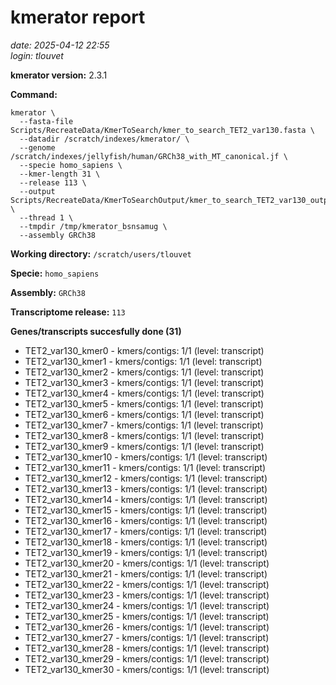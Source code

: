 # kmerator report
*date: 2025-04-12 22:55*  
*login: tlouvet*

**kmerator version:** 2.3.1

**Command:**

```
kmerator \
  --fasta-file Scripts/RecreateData/KmerToSearch/kmer_to_search_TET2_var130.fasta \
  --datadir /scratch/indexes/kmerator/ \
  --genome /scratch/indexes/jellyfish/human/GRCh38_with_MT_canonical.jf \
  --specie homo_sapiens \
  --kmer-length 31 \
  --release 113 \
  --output Scripts/RecreateData/KmerToSearchOutput/kmer_to_search_TET2_var130_output \
  --thread 1 \
  --tmpdir /tmp/kmerator_bsnsamug \
  --assembly GRCh38
```

**Working directory:** `/scratch/users/tlouvet`

**Specie:** `homo_sapiens`

**Assembly:** `GRCh38`

**Transcriptome release:** `113`

**Genes/transcripts succesfully done (31)**

- TET2_var130_kmer0 - kmers/contigs: 1/1 (level: transcript)
- TET2_var130_kmer1 - kmers/contigs: 1/1 (level: transcript)
- TET2_var130_kmer2 - kmers/contigs: 1/1 (level: transcript)
- TET2_var130_kmer3 - kmers/contigs: 1/1 (level: transcript)
- TET2_var130_kmer4 - kmers/contigs: 1/1 (level: transcript)
- TET2_var130_kmer5 - kmers/contigs: 1/1 (level: transcript)
- TET2_var130_kmer6 - kmers/contigs: 1/1 (level: transcript)
- TET2_var130_kmer7 - kmers/contigs: 1/1 (level: transcript)
- TET2_var130_kmer8 - kmers/contigs: 1/1 (level: transcript)
- TET2_var130_kmer9 - kmers/contigs: 1/1 (level: transcript)
- TET2_var130_kmer10 - kmers/contigs: 1/1 (level: transcript)
- TET2_var130_kmer11 - kmers/contigs: 1/1 (level: transcript)
- TET2_var130_kmer12 - kmers/contigs: 1/1 (level: transcript)
- TET2_var130_kmer13 - kmers/contigs: 1/1 (level: transcript)
- TET2_var130_kmer14 - kmers/contigs: 1/1 (level: transcript)
- TET2_var130_kmer15 - kmers/contigs: 1/1 (level: transcript)
- TET2_var130_kmer16 - kmers/contigs: 1/1 (level: transcript)
- TET2_var130_kmer17 - kmers/contigs: 1/1 (level: transcript)
- TET2_var130_kmer18 - kmers/contigs: 1/1 (level: transcript)
- TET2_var130_kmer19 - kmers/contigs: 1/1 (level: transcript)
- TET2_var130_kmer20 - kmers/contigs: 1/1 (level: transcript)
- TET2_var130_kmer21 - kmers/contigs: 1/1 (level: transcript)
- TET2_var130_kmer22 - kmers/contigs: 1/1 (level: transcript)
- TET2_var130_kmer23 - kmers/contigs: 1/1 (level: transcript)
- TET2_var130_kmer24 - kmers/contigs: 1/1 (level: transcript)
- TET2_var130_kmer25 - kmers/contigs: 1/1 (level: transcript)
- TET2_var130_kmer26 - kmers/contigs: 1/1 (level: transcript)
- TET2_var130_kmer27 - kmers/contigs: 1/1 (level: transcript)
- TET2_var130_kmer28 - kmers/contigs: 1/1 (level: transcript)
- TET2_var130_kmer29 - kmers/contigs: 1/1 (level: transcript)
- TET2_var130_kmer30 - kmers/contigs: 1/1 (level: transcript)
